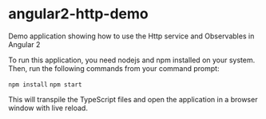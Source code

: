 # angular2-http-demo
Demo application showing how to use the Http service and Observables in Angular 2

To run this application, you need nodejs and npm installed on your system. Then, run the following commands from your command prompt:

`npm install`
`npm start`

This will transpile the TypeScript files and open the application in a browser window with live reload.
